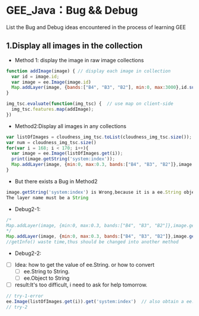 # GEE_Java：Bug && Debug
List the Bug and Debug ideas encountered in the process of learning GEE

## 1.Display all images in the collection
- Method 1: display the image in raw image collections
``` JavaScript
function addImage(image) { // display each image in collection
  var id = image.id;
  var image = ee.Image(image.id)
  Map.addLayer(image, {bands:["B4", "B3", "B2"], min:0, max:3000},id.substring(14,22),false);
}

img_tsc.evaluate(function(img_tsc) {  // use map on client-side
  img_tsc.features.map(addImage);
})
```
- Method2:Display all images in any collections
``` JavaScript
var listOfImages = cloudness_img_tsc.toList(cloudness_img_tsc.size()); 
var num = cloudness_img_tsc.size()
for(var i = 168; i < 170; i++){
  var image = ee.Image(listOfImages.get(i));
  print(image.getString('system:index'));
  Map.addLayer(image, {min:0, max:0.3, bands:["B4", "B3", "B2"]},image.getString('system:index'),false)
}
```
- But there exists a Bug in Method2
``` JavaScript
image.getString('system:index') is Wrong,because it is a ee.String object
The layer name must be a String
```
- Debug2-1:

``` JavaScript
/*
Map.addLayer(image, {min:0, max:0.3, bands:["B4", "B3", "B2"]},image.getString('system:index'),false)
*/
Map.addLayer(image, {min:0, max:0.3, bands:["B4", "B3", "B2"]},image.getString('system:index').getInfo(),false)  
//getInfo() waste time,thus should be changed into another method
```
- Debug2-2:
- [ ] Idea: how to get the value of ee.String. or how to convert 
    - [ ] ee.String to String.
    - [ ] ee.Object to String
- [ ] result:It's too difficult, i need to ask for help tomorrow.
``` JavaScript
// try-1-error
ee.Image(listOfImages.get(i)).get('system:index')  // also obtain a ee.String 
// try-2

```
